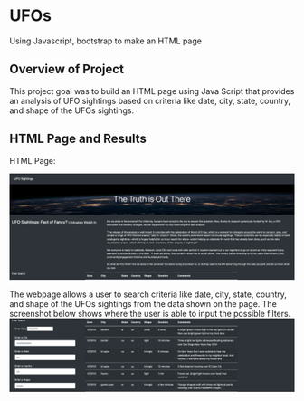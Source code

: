 # UFOs
Using Javascript, bootstrap to make an HTML page

## Overview of Project
This project goal was to build an HTML page using Java Script that provides an analysis of UFO sightings based on criteria like date, city, state, country, and shape of the UFOs sightings. 

## HTML Page and Results 
HTML Page:

![image](https://github.com/ClayMack/UFOs/blob/main/ScreenShots/Screen%20Shot%202021-06-30%20at%2012.30.32%20PM.png)


The webpage allows a user to search criteria like date, city, state, country, and shape of the UFOs sightings from the data shown on the page. The screenshot below shows where the user is able to input the possible filters.
![image](https://github.com/ClayMack/UFOs/blob/main/ScreenShots/Screen%20Shot%202021-06-30%20at%2012.31.00%20PM.png)
